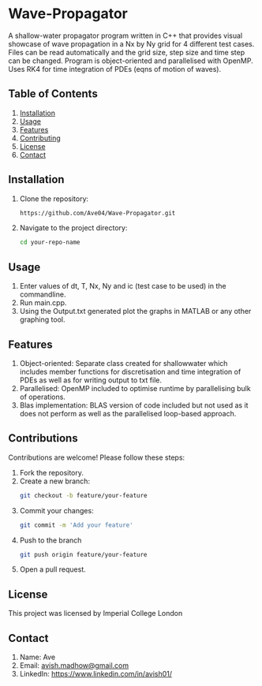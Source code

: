 ﻿# Wave-Propagator

A shallow-water propagator program written in C++ that provides visual showcase of wave propagation in a Nx by Ny grid for 4 different test cases. Files can be read automatically and the grid size, step size and time step can be changed. Program is object-oriented and parallelised with OpenMP. Uses RK4 for time integration of PDEs (eqns of motion of waves). 

## Table of Contents

1. [Installation](#installation)
2. [Usage](#usage)
3. [Features](#features)
4. [Contributing](#contributing)
5. [License](#license)
6. [Contact](#contact)

## Installation

1. Clone the repository:
    ```bash
    https://github.com/Ave04/Wave-Propagator.git
    ```

2. Navigate to the project directory:
    ```bash
    cd your-repo-name
    ```


## Usage

1. Enter values of dt, T, Nx, Ny and ic (test case to be used) in the commandline.
2. Run main.cpp.
3. Using the Output.txt generated plot the graphs in MATLAB or any other graphing tool.

## Features

1. Object-oriented: Separate class created for shallowwater which includes member functions for discretisation and time integration of PDEs as well as for writing output to txt file.
2. Parallelised: OpenMP included to optimise runtime by parallelising bulk of operations.
3. Blas implementation: BLAS version of code included but not used as it does not perform as well as the parallelised loop-based approach.

## Contributions

Contributions are welcome! Please follow these steps:

1. Fork the repository.
2. Create a new branch:
   ```bash
   git checkout -b feature/your-feature
   ```
3. Commit your changes:
   ```bash
   git commit -m 'Add your feature'
   ```
4. Push to the branch
   ```bash
   git push origin feature/your-feature
   ```
6. Open a pull request.

## License
This project was licensed by Imperial College London

## Contact
1. Name: Ave
2. Email: avish.madhow@gmail.com
3. LinkedIn: https://www.linkedin.com/in/avish01/
